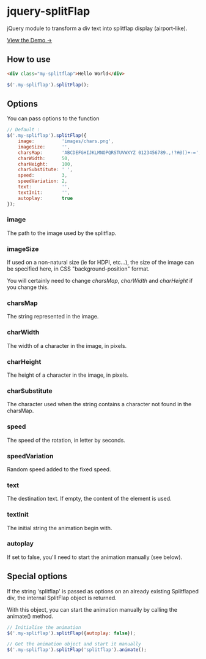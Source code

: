 jquery-splitFlap
================

jQuery module to transform a div text into splitflap display (airport-like).

[View the Demo &rarr;](http://lab.les-mains-dans-le-code.fr/splitflap/)

How to use
----------

``` html
<div class="my-splitflap">Hello World</div>
``` 

``` javascript
$('.my-spliflap').splitFlap();
```

Options
-------

You can pass options to the function

``` javascript
// Default :
$('.my-spliflap').splitFlap({
	image:          'images/chars.png',
	imageSize:      '',
	charsMap:       'ABCDEFGHIJKLMNOPQRSTUVWXYZ 0123456789.,!?#@()+-=',
	charWidth:      50,
	charHeight:     100,
	charSubstitute: ' ',
	speed:          3,
	speedVariation: 2,
	text:           '',
	textInit:       '',
	autoplay:       true
});
```

### image
The path to the image used by the splitflap.

### imageSize
If used on a non-natural size (ie for HDPI, etc...), the size of the image can be specified here, in CSS "background-position" format.

You will certainly need to change *charsMap*, *charWidth* and *charHeight* if you change this.

### charsMap
The string represented in the image.

### charWidth
The width of a character in the image, in pixels.

### charHeight
The height of a character in the image, in pixels.

### charSubstitute
The character used when the string contains a character not found in the charsMap.

### speed
The speed of the rotation, in letter by seconds.

### speedVariation
Random speed added to the fixed speed.

### text
The destination text. If empty, the content of the element is used.

### textInit
The initial string the animation begin with.

### autoplay
If set to false, you'll need to start the animation manually (see below).

Special options
---------------

If the string 'splitflap' is passed as options on an already existing Splitflaped div, the internal SplitFlap object is returned.

With this object, you can start the animation manually by calling the animate() method.

``` javascript
// Initialise the animation
$('.my-spliflap').splitFlap({autoplay: false});

// Get the animation object and start it manually
$('.my-spliflap').splitFlap('splitflap').animate();
```

